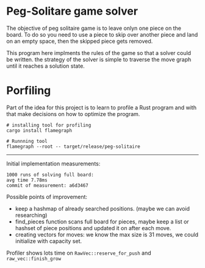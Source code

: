 # Peg-Solitare game solver

The objective of peg solitaire game is to leave onlyn one piece on the board.
To do so you need to use a piece to skip over another piece and land on an empty space, then the skipped piece gets removed.

This program here implments the rules of the game so that a solver could be written. the strategy of the solver is simple to traverse the move graph 
until it reaches a solution state.


# Porfiling

Part of the idea for this project is to learn to profile a Rust program and with that make decisions on how to optimize the program.

```
# installing tool for profiling 
cargo install flamegraph

# Runnning tool
flamegraph --root -- target/release/peg-solitaire
```

---

Initial implementation measurements:
```
1000 runs of solving full board:
avg time 7.78ms
commit of measurement: a6d3467
```

Possible points of improvement:
- keep a hashmap of already searched positions. (maybe we can avoid researching)
- find_pieces function scans full board for pieces, maybe keep a list or hashset of piece positions and updated it on after each move.
- creating vectors for moves: we know the max size is 31 moves, we could initialize with capacity set.

Profiler shows lots time on `RawVec::reserve_for_push` and `raw_vec::finish_grow`
